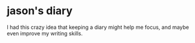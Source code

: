 # jason's diary

I had this crazy idea that keeping a diary might help me focus, and maybe even improve my writing skills.
